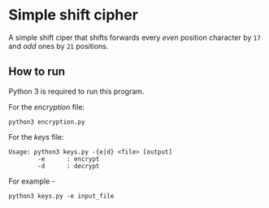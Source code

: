 # Simple shift cipher

A simple shift ciper that shifts forwards every _even_ position character by `17` and _odd_ ones by `21` positions.

## How to run

Python 3 is required to run this program.

For the _encryption_ file:

    python3 encryption.py

For the _keys_ file:

```
Usage: python3 keys.py -{e|d} <file> [output]
        -e      : encrypt
        -d      : decrypt
```

For example -

    python3 keys.py -e input_file

